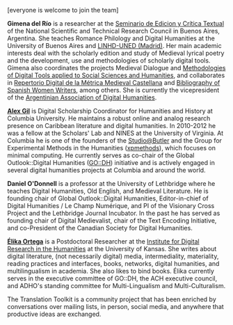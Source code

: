 [everyone is welcome to join the team]

**Gimena del Río** is a researcher at the [Seminario de Edicion y Crítica Textual](http://www.iibicrit-conicet.gov.ar/) of the National Scientific and Technical Research Council in Buenos Aires, Argentina. She teaches Romance Philology and Digital Humanities at the University of Buenos Aires and [LINHD-UNED (Madrid)](http://linhd.uned.es/). Her main academic interests deal with the scholarly edition and study of Medieval lyrical poetry and the development, use and methodologies of scholarly digital tools. Gimena also coordinates the projects Medieval Dialogue and [Methodologies of Digital Tools applied to Social Sciences and Humanities](http://www.caicyt-conicet.gov.ar/metodologias-en-herramientas-digitales-para-la-investigacion-mhedi/), and collaborates in [Repertorio Digital de la Métrica Medieval Castellana](http://www.remetca.uned.es/) and [Bibliography of Spanish Women Writers](http://www.bieses.net/), among others. She is currently the vicepresident of the [Argentinian Association of Digital Humanities](http://aahd.com.ar/).


**[Alex Gil](http://www.elotroalex.com)** is Digital Scholarship Coordinator for Humanities and History at Columbia University. He maintains a robust online and analog research presence on Caribbean literature and digital humanities. In 2010-2012 he was a fellow at the Scholars' Lab and NINES at the University of Virginia. At Columbia he is one of the founders of the [Studio@Butler](https://studio.cul.columbia.edu/) and the Group for Experimental Methods in the Humanities ([xpmethods](http://xpmethod.plaintext.in/)), which focuses on minimal computing. He currently serves as co-chair of the Global Outlook::Digital Humanities ([GO::DH](http://www.globaloutlookdh.org/)) initiative and is actively engaged in several digital humanities projects at Columbia and around the world.


**Daniel O'Donnell** is a professor at the University of Lethbridge where he teaches Digital Humanities, Old English, and Medieval Literature. He is founding chair of Global Outlook::Digital Humanities, Editor-in-chief of Digital Humanities / Le Champ Numérique, and PI of the Visionary Cross Project and the Lethbridge Journal Incubator. In the past he has served as founding chair of Digital Medievalist, chair of the Text Encoding Initiative, and co-President of the Canadian Society for Digital Humanities.


**[Élika Ortega](http://www.elikaortega.net)** is a Postdoctoral Researcher at the [Institute for Digital Research in the Humanities](http://www.idrh.ku.edu) at the University of Kansas. She writes about digital literature, (not necessarily digital) media, intermediality, materiality, reading practices and interfaces, books, networks, digital humanities, and multilingualism in academia. She also likes to bind books. Élika currently serves in the executive committee of GO::DH, the ACH executive council, and ADHO's standing committee for Multi-Lingualism and Multi-Culturalism.


The Translation Toolkit is a community project that has been enriched by conversations over mailing lists, in person, social media, and anywhere that productive ideas are exchanged.